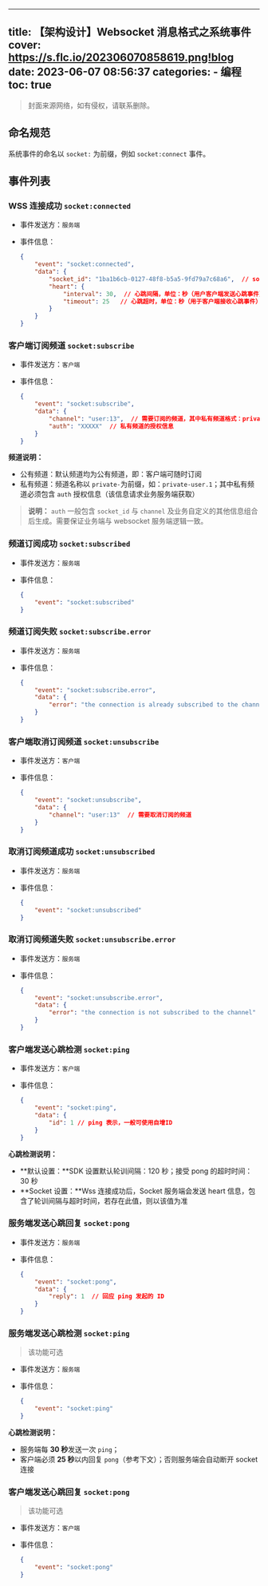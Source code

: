----
title: 【架构设计】Websocket 消息格式之系统事件
cover: https://s.flc.io/202306070858619.png!blog
date: 2023-06-07 08:56:37
categories: 
    - 编程
toc: true
----

> 封面来源网络，如有侵权，请联系删除。

## 命名规范

系统事件的命名以 `socket:` 为前缀，例如 `socket:connect` 事件。

## 事件列表

### WSS 连接成功 `socket:connected`

- 事件发送方：`服务端`
- 事件信息：

    ```json
    {
        "event": "socket:connected",
        "data": {
            "socket_id": "1ba1b6cb-0127-48f8-b5a5-9fd79a7c68a6",  // socket 唯一ID
            "heart": {
                "interval": 30,  // 心跳间隔，单位：秒（用户客户端发送心跳事件）
                "timeout": 25   // 心跳超时，单位：秒（用于客户端接收心跳事件）
            }
        }
    }
    ```
  
<!-- more -->

### 客户端订阅频道 `socket:subscribe`

- 事件发送方：`客户端`
- 事件信息：

    ```json
    {
        "event": "socket:subscribe",
        "data": {
            "channel": "user:13",  // 需要订阅的频道，其中私有频道格式：private-
            "auth": "XXXXX"  // 私有频道的授权信息
        }
    }
    ```

**频道说明：**

- 公有频道：默认频道均为公有频道，即：客户端可随时订阅
- 私有频道：频道名称以 `private-`为前缀，如：`private-user.1`；其中私有频道必须包含 `auth` 授权信息（该信息请求业务服务端获取）

> **说明：** `auth` 一般包含 `socket_id` 与 `channel` 及业务自定义的其他信息组合后生成。需要保证业务端与 websocket 服务端逻辑一致。

### 频道订阅成功 `socket:subscribed`

- 事件发送方：`服务端`
- 事件信息：

    ```json
    {
        "event": "socket:subscribed"
    }
    ```
  
### 频道订阅失败 `socket:subscribe.error`

- 事件发送方：`服务端`
- 事件信息：

    ```json
    {
        "event": "socket:subscribe.error",
        "data": {
            "error": "the connection is already subscribed to the channel" // 失败原因
        }
    }
    ```
  
### 客户端取消订阅频道 `socket:unsubscribe`

- 事件发送方：`客户端`
- 事件信息：

    ```json
    {
        "event": "socket:unsubscribe",
        "data": {
            "channel": "user:13"  // 需要取消订阅的频道
        }
    }
    ```

### 取消订阅频道成功 `socket:unsubscribed`

- 事件发送方：`服务端`
- 事件信息：

    ```json
    {
        "event": "socket:unsubscribed"
    }
    ```
  
### 取消订阅频道失败 `socket:unsubscribe.error`

- 事件发送方：`服务端`
- 事件信息：

    ```json
    {
        "event": "socket:unsubscribe.error",
        "data": {
            "error": "the connection is not subscribed to the channel" // 失败原因
        }
    }
    ```

### 客户端发送心跳检测 `socket:ping`

- 事件发送方：`客户端`
- 事件信息：

    ```json
    {
        "event": "socket:ping",
        "data": {
            "id": 1 // ping 表示，一般可使用自增ID
        }
    }
    ```

**心跳检测说明：**

- **默认设置：**SDK 设置默认轮训间隔：120 秒；接受 pong 的超时时间：30 秒
- **Socket 设置：**Wss 连接成功后，Socket 服务端会发送 heart 信息，包含了轮训间隔与超时时间，若存在此值，则以该值为准

### 服务端发送心跳回复 `socket:pong`

- 事件发送方：`服务端`
- 事件信息：

    ```json
    {
        "event": "socket:pong",
        "data": {
            "reply": 1  // 回应 ping 发起的 ID
        }
    }
    ```
  
### 服务端发送心跳检测 `socket:ping`

> 该功能可选

- 事件发送方：`服务端`
- 事件信息：

    ```json
    {
        "event": "socket:ping"
    }
    ```

**心跳检测说明：**

- 服务端每 **30 秒**发送一次 `ping`；
- 客户端必须 **25 秒**以内回复 `pong`（参考下文）；否则服务端会自动断开 socket 连接

### 客户端发送心跳回复 `socket:pong`

> 该功能可选

- 事件发送方：`客户端`
- 事件信息：

    ```json
    {
        "event": "socket:pong"
    }
    ```
